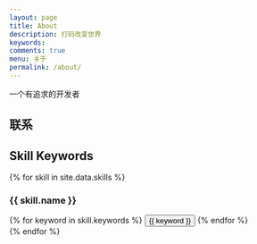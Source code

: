 ```yaml
---
layout: page
title: About
description: 打码改变世界
keywords: 
comments: true
menu: 关于
permalink: /about/
---
```

一个有追求的开发者

## 联系

## Skill Keywords

{% for skill in site.data.skills %}
### {{ skill.name }}
<div class="btn-inline">
{% for keyword in skill.keywords %}
<button class="btn btn-outline" type="button">{{ keyword }}</button>
{% endfor %}
</div>
{% endfor %}

